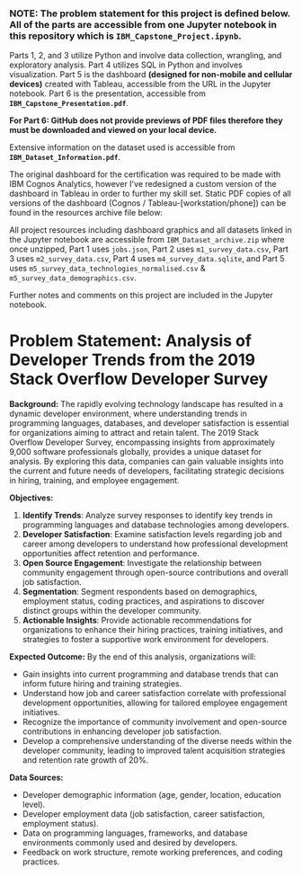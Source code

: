 ### **NOTE:** The problem statement for this project is defined below. All of the parts are accessible from one Jupyter notebook in this repository which is **`IBM_Capstone_Project.ipynb`**.

Parts 1, 2, and 3 utilize Python and involve data collection, wrangling, and exploratory analysis.
Part 4 utilizes SQL in Python and involves visualization.
Part 5 is the dashboard **(designed for non-mobile and cellular devices)** created with Tableau, accessible from the URL in the Jupyter notebook.
Part 6 is the presentation, accessible from **`IBM_Capstone_Presentation.pdf`**.

**For Part 6: GitHub does not provide previews of PDF files therefore they must be downloaded and viewed on your local device.**

Extensive information on the dataset used is accessible from **`IBM_Dataset_Information.pdf`**.

The original dashboard for the certification was required to be made with IBM Cognos Analytics, however I've redesigned a custom version of the dashboard in Tableau in order to further my skill set. Static PDF copies of all versions of the dashboard (Cognos / Tableau-[workstation/phone]) can be found in the resources archive file below:

All project resources including dashboard graphics and all datasets linked in the Jupyter notebook are accessible from `IBM_Dataset_archive.zip` where once unzipped, Part 1 uses `jobs.json`, Part 2 uses `m1_survey_data.csv`, Part 3 uses `m2_survey_data.csv`, Part 4 uses `m4_survey_data.sqlite`, and Part 5 uses `m5_survey_data_technologies_normalised.csv` & `m5_survey_data_demographics.csv`.

Further notes and comments on this project are included in the Jupyter notebook.

# **Problem Statement: Analysis of Developer Trends from the 2019 Stack Overflow Developer Survey**

**Background:** The rapidly evolving technology landscape has resulted in a dynamic developer environment, where understanding trends in programming languages, databases, and developer satisfaction is essential for organizations aiming to attract and retain talent. The 2019 Stack Overflow Developer Survey, encompassing insights from approximately 9,000 software professionals globally, provides a unique dataset for analysis. By exploring this data, companies can gain valuable insights into the current and future needs of developers, facilitating strategic decisions in hiring, training, and employee engagement.

**Objectives:**

1. **Identify Trends**: Analyze survey responses to identify key trends in programming languages and database technologies among developers.
1. **Developer Satisfaction**: Examine satisfaction levels regarding job and career among developers to understand how professional development opportunities affect retention and performance.
1. **Open Source Engagement**: Investigate the relationship between community engagement through open-source contributions and overall job satisfaction.
1. **Segmentation**: Segment respondents based on demographics, employment status, coding practices, and aspirations to discover distinct groups within the developer community.
1. **Actionable Insights**: Provide actionable recommendations for organizations to enhance their hiring practices, training initiatives, and strategies to foster a supportive work environment for developers.

**Expected Outcome:** By the end of this analysis, organizations will:

* Gain insights into current programming and database trends that can inform future hiring and training strategies.
* Understand how job and career satisfaction correlate with professional development opportunities, allowing for tailored employee engagement initiatives.
* Recognize the importance of community involvement and open-source contributions in enhancing developer job satisfaction.
* Develop a comprehensive understanding of the diverse needs within the developer community, leading to improved talent acquisition strategies and retention rate growth of 20%.

**Data Sources:**

* Developer demographic information (age, gender, location, education level).
* Developer employment data (job satisfaction, career satisfaction, employment status).
* Data on programming languages, frameworks, and database environments commonly used and desired by developers.
* Feedback on work structure, remote working preferences, and coding practices.
